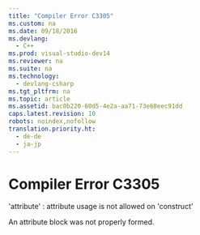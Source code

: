 ```yaml
---
title: "Compiler Error C3305"
ms.custom: na
ms.date: 09/18/2016
ms.devlang: 
  - C++
ms.prod: visual-studio-dev14
ms.reviewer: na
ms.suite: na
ms.technology: 
  - devlang-csharp
ms.tgt_pltfrm: na
ms.topic: article
ms.assetid: bac0b220-60d5-4e2a-aa71-73e68eec91dd
caps.latest.revision: 10
robots: noindex,nofollow
translation.priority.ht: 
  - de-de
  - ja-jp
---
```

# Compiler Error C3305
'attribute' : attribute usage is not allowed on 'construct'  
  
 An attribute block was not properly formed.